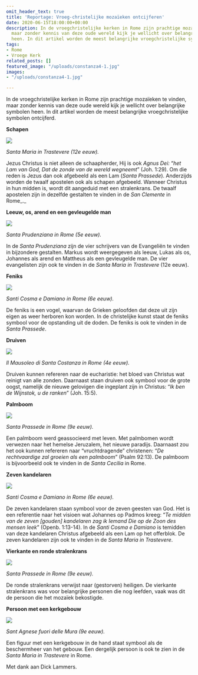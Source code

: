```yaml
---
omit_header_text: true
title: 'Reportage: Vroeg-christelijke mozaïeken ontcijferen'
date: 2020-06-15T18:00:00+00:00
description: In de vroegchristelijke kerken in Rome zijn prachtige mozaïeken te vinden,
  maar zonder kennis van deze oude wereld kijk je wellicht over belangrijke symbolen
  heen. In dit artikel worden de meest belangrijke vroegchristelijke symbolen ontcijferd.
tags:
- Rome
- Vroege Kerk
related_posts: []
featured_image: "/uploads/constanza4-1.jpg"
images:
- "/uploads/constanza4-1.jpg"

---
```

In de vroegchristelijke kerken in Rome zijn prachtige mozaïeken te vinden, maar zonder kennis van deze oude wereld kijk je wellicht over belangrijke symbolen heen. In dit artikel worden de meest belangrijke vroegchristelijke symbolen ontcijferd.

**Schapen**

![](/uploads/trastevere-1.jpg)

_Santa Maria in Trastevere (12e eeuw)._

Jezus Christus is niet alleen de schaapherder, Hij is ook _Agnus Dei:_ “_het Lam van God, Dat de zonde van de wereld wegneemt_” (Joh. 1:29). Om die reden is Jezus dan ook afgebeeld als een Lam (_Santa Prassede_). Anderzijds worden de twaalf apostelen ook als schapen afgebeeld. Wanneer Christus in hun midden is, wordt dit aangeduid met een stralenkrans. De twaalf apostelen zijn in dezelfde gestalten te vinden in de _San Clemente_ in Rome_._

**Leeuw, os, arend en een gevleugelde man**

![](/uploads/test-snapseed-1.jpg)

_Santa Prudenziana in Rome (5e eeuw)._

In de _Santa Prudenziana_ zijn de vier schrijvers van de Evangeliën te vinden in bijzondere gestalten. Markus wordt weergegeven als leeuw, Lukas als os, Johannes als arend en Mattheus als een gevleugelde man. De vier evangelisten zijn ook te vinden in de _Santa Maria in Trastevere_ (12e eeuw).

**Feniks**

![](/uploads/feniks-1.jpg)

_Santi Cosma e Damiano in Rome_ _(6e eeuw)._

De feniks is een vogel, waarvan de Grieken geloofden dat deze uit zijn eigen as weer herboren kon worden. In de christelijke kunst staat de feniks symbool voor de opstanding uit de doden. De feniks is ook te vinden in de _Santa Prassede_.

**Druiven**

![](/uploads/constanza1-1.jpg)

_Il Mausoleo di Santa Costanza in Rome (4e eeuw)._

Druiven kunnen refereren naar de eucharistie: het bloed van Christus wat reinigt van alle zonden. Daarnaast staan druiven ook symbool voor de grote oogst, namelijk de nieuwe gelovigen die ingeplant zijn in Christus: “_Ik ben de Wijnstok, u de ranken_” (Joh. 15:5).

**Palmboom**

![](/uploads/img-20200614-wa0020-1.jpg)

_Santa Prassede in Rome_ _(9e eeuw)._

Een palmboom werd geassocieerd met leven. Met palmbomen wordt verwezen naar het hemelse Jeruzalem, het nieuwe paradijs. Daarnaast zou het ook kunnen refereren naar “vruchtdragende” christenen: “_De rechtvaardige zal groeien als een palmboom_” (Psalm 92:13). De palmboom is bijvoorbeeld ook te vinden in de _Santa Cecilia_ in Rome.

**Zeven kandelaren**

![](/uploads/santi-1.jpg)

_Santi Cosma e Damiano in Rome (6e eeuw)._

De zeven kandelaren staan symbool voor de zeven geesten van God. Het is een referentie naar het visioen wat Johannes op Padmos kreeg: “_Te midden van de zeven \[gouden\] kandelaren zag ik Iemand Die op de Zoon des mensen leek_” (Openb. 1:13-14). In de _Santi Cosma e Damiano_ is temidden van deze kandelaren Christus afgebeeld als een Lam op het offerblok. De zeven kandelaren zijn ook te vinden in de _Santa Maria in Trastevere_.

**Vierkante en ronde stralenkrans**

![](/uploads/img-20200614-wa0018-1.jpg)

_Santa Prassede in Rome (9e eeuw)._

De ronde stralenkrans verwijst naar (gestorven) heiligen. De vierkante stralenkrans was voor belangrijke personen die nog leefden, vaak was dit de persoon die het mozaïek bekostigde.

**Persoon met een kerkgebouw**

![](/uploads/constanza3-1.jpg)

_Sant Agnese fuori delle Mura (9e eeuw)._

Een figuur met een kerkgebouw in de hand staat symbool als de beschermheer van het gebouw. Een dergelijk persoon is ook te zien in de _Santa Maria in Trastevere_ in Rome.

Met dank aan Dick Lammers.